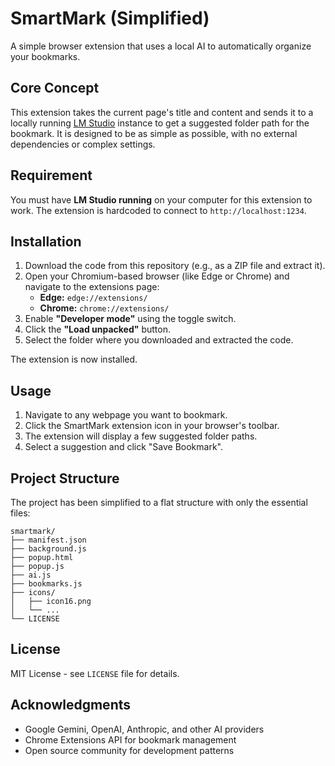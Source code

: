 # SmartMark (Simplified)

A simple browser extension that uses a local AI to automatically organize your bookmarks.

## Core Concept

This extension takes the current page's title and content and sends it to a locally running [LM Studio](https://lmstudio.ai/) instance to get a suggested folder path for the bookmark. It is designed to be as simple as possible, with no external dependencies or complex settings.

## Requirement

You must have **LM Studio running** on your computer for this extension to work. The extension is hardcoded to connect to `http://localhost:1234`.

## Installation

1.  Download the code from this repository (e.g., as a ZIP file and extract it).
2.  Open your Chromium-based browser (like Edge or Chrome) and navigate to the extensions page:
    *   **Edge:** `edge://extensions/`
    *   **Chrome:** `chrome://extensions/`
3.  Enable **"Developer mode"** using the toggle switch.
4.  Click the **"Load unpacked"** button.
5.  Select the folder where you downloaded and extracted the code.

The extension is now installed.

## Usage

1.  Navigate to any webpage you want to bookmark.
2.  Click the SmartMark extension icon in your browser's toolbar.
3.  The extension will display a few suggested folder paths.
4.  Select a suggestion and click "Save Bookmark".

## Project Structure

The project has been simplified to a flat structure with only the essential files:

```
smartmark/
├── manifest.json
├── background.js
├── popup.html
├── popup.js
├── ai.js
├── bookmarks.js
├── icons/
│   ├── icon16.png
│   └── ...
└── LICENSE
```

## License

MIT License - see `LICENSE` file for details.

## Acknowledgments

- Google Gemini, OpenAI, Anthropic, and other AI providers
- Chrome Extensions API for bookmark management
- Open source community for development patterns